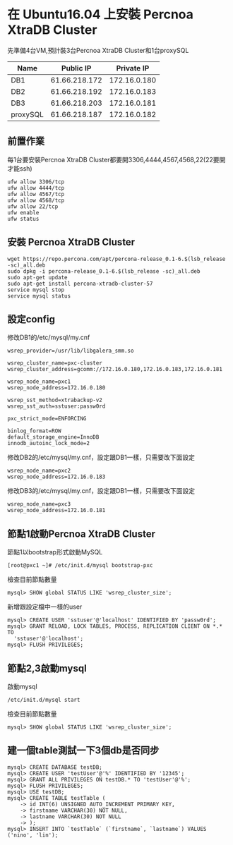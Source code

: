 # 在 Ubuntu16.04 上安裝 Percnoa XtraDB Cluster

先準備4台VM,預計裝3台Percnoa XtraDB Cluster和1台proxySQL

Name      | Public IP       | Private IP 
----------|:---------------:|---------------
DB1       | 61.66.218.172   |  172.16.0.180 
DB2       | 61.66.218.192   |  172.16.0.183
DB3       | 61.66.218.203   |  172.16.0.181
proxySQL  | 61.66.218.187   |  172.16.0.182

## 前置作業
每1台要安裝Percnoa XtraDB Cluster都要開3306,4444,4567,4568,22(22要開才能ssh)
```
ufw allow 3306/tcp
ufw allow 4444/tcp
ufw allow 4567/tcp
ufw allow 4568/tcp
ufw allow 22/tcp
ufw enable
ufw status
```

## 安裝 Percnoa XtraDB Cluster
```
wget https://repo.percona.com/apt/percona-release_0.1-6.$(lsb_release -sc)_all.deb
sudo dpkg -i percona-release_0.1-6.$(lsb_release -sc)_all.deb
sudo apt-get update
sudo apt-get install percona-xtradb-cluster-57
service mysql stop
service mysql status
```

## 設定config

修改DB1的/etc/mysql/my.cnf
```
wsrep_provider=/usr/lib/libgalera_smm.so

wsrep_cluster_name=pxc-cluster
wsrep_cluster_address=gcomm://172.16.0.180,172.16.0.183,172.16.0.181

wsrep_node_name=pxc1
wsrep_node_address=172.16.0.180

wsrep_sst_method=xtrabackup-v2
wsrep_sst_auth=sstuser:passw0rd

pxc_strict_mode=ENFORCING

binlog_format=ROW
default_storage_engine=InnoDB
innodb_autoinc_lock_mode=2
```

修改DB2的/etc/mysql/my.cnf，設定跟DB1一樣，只需要改下面設定
```
wsrep_node_name=pxc2
wsrep_node_address=172.16.0.183
```

修改DB3的/etc/mysql/my.cnf，設定跟DB1一樣，只需要改下面設定
```
wsrep_node_name=pxc3
wsrep_node_address=172.16.0.181
```

## 節點1啟動Percnoa XtraDB Cluster
節點1以bootstrap形式啟動MySQL
```
[root@pxc1 ~]# /etc/init.d/mysql bootstrap-pxc
```
檢查目前節點數量
```
mysql> SHOW global STATUS LIKE 'wsrep_cluster_size';
```
新增跟設定檔中一樣的user
```
mysql> CREATE USER 'sstuser'@'localhost' IDENTIFIED BY 'passw0rd';
mysql> GRANT RELOAD, LOCK TABLES, PROCESS, REPLICATION CLIENT ON *.* TO
  'sstuser'@'localhost';
mysql> FLUSH PRIVILEGES;
```

## 節點2,3啟動mysql
啟動mysql
```
/etc/init.d/mysql start
```
檢查目前節點數量
```
mysql> SHOW global STATUS LIKE 'wsrep_cluster_size';
```

## 建一個table測試一下3個db是否同步
```
mysql> CREATE DATABASE testDB;
mysql> CREATE USER 'testUser'@'%' IDENTIFIED BY '12345';
mysql> GRANT ALL PRIVILEGES ON testDB.* TO 'testUser'@'%';
mysql> FLUSH PRIVILEGES;
mysql> USE testDB;
mysql> CREATE TABLE testTable (
    -> id INT(6) UNSIGNED AUTO_INCREMENT PRIMARY KEY,
    -> firstname VARCHAR(30) NOT NULL,
    -> lastname VARCHAR(30) NOT NULL
    -> );
mysql> INSERT INTO `testTable` (`firstname`, `lastname`) VALUES ('nino', 'lin');
```
